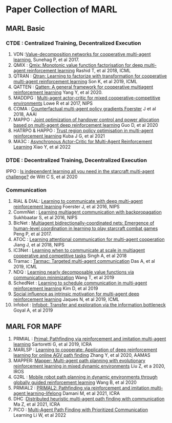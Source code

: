 # Paper Collection of MARL

## MARL Basic

### CTDE : Centralized Training, Decentralized Execution
1. VDN :[Value-decomposition networks for cooperative multi-agent learning](https://arxiv.org/pdf/1706.05296.pdf), Sunehag P, et al 2017.  
2. QMIX : [Qmix: Monotonic value function factorisation for deep multi-agent reinforcement learning](http://proceedings.mlr.press/v80/rashid18a/rashid18a.pdf) Rashid T, et al 2018, ICML
3. QTRAN : [Qtran: Learning to factorize with transformation for cooperative multi-agent reinforcement learning](http://proceedings.mlr.press/v97/son19a/son19a.pdf) Son K, et al 2019, ICML
4. QATTEN : [Qatten: A general framework for cooperative multiagent reinforcement learning](https://arxiv.org/pdf/2002.03939.pdf) Yang Y, et al 2020. 
3. MADDPG : [Multi-agent actor-critic for mixed cooperative-competitive environments](https://proceedings.neurips.cc/paper/2017/file/68a9750337a418a86fe06c1991a1d64c-Paper.pdf) Lowe R et al 2017, NIPS 
4. COMA : [Counterfactual multi-agent policy gradients Foerster](https://ojs.aaai.org/index.php/AAAI/article/download/11794/11653) J et al 2018, AAAI
8.  MAPPO : [Joint optimization of handover control and power allocation based on multi-agent deep reinforcement learning](https://github.com/cr-bh/on-policy) Guo D, et al 2020
9. HATRPO & HAPPO : [Trust region policy optimisation in multi-agent reinforcement learning](https://arxiv.org/pdf/2109.11251.pdf) Kuba J G, et al 2021
7. MA3C : [Asynchronous Actor-Critic for Multi-Agent Reinforcement Learning](https://arxiv.org/pdf/2209.10113.pdf) Xiao Y, et al 2022

### DTDE : Decentralized Training, Decentralized Execution
IPPO : [Is independent learning all you need in the starcraft multi-agent challenge?](https://arxiv.org/pdf/2011.09533) de Witt C S, et al 2020

### Communication
1. RIAL & DIAL: [Learning to communicate with deep multi-agent reinforcement learning](https://proceedings.neurips.cc/paper/2016/file/c7635bfd99248a2cdef8249ef7bfbef4-Paper.pdf) Foerster J, et al 2016, NIPS 
2. CommNet : [Learning multiagent communication with backpropagation](https://proceedings.neurips.cc/paper/2016/file/55b1927fdafef39c48e5b73b5d61ea60-Paper.pdf) Sukhbaatar S, et al 2016, NIPS
3.  BicNet : [Multiagent bidirectionally-coordinated nets: Emergence of human-level coordination in learning to play starcraft combat games](https://arxiv.org/pdf/1703.10069.pdf) Peng P, et al 2017. 
4. ATOC : [Learning attentional communication for multi-agent cooperation](https://proceedings.neurips.cc/paper/2018/file/6a8018b3a00b69c008601b8becae392b-Paper.pdf) Jiang J, et al 2018, NIPS
5. IC3Net : [Learning when to communicate at scale in multiagent cooperative and competitive tasks](https://arxiv.org/pdf/1812.09755.pdf) Singh A, et al 2018
6. Tramac : [Tarmac: Targeted multi-agent communication](http://proceedings.mlr.press/v97/das19a/das19a.pdf) Das A, et al 2019, ICML
7. NDQ : [Learning nearly decomposable value functions via communication minimization](https://arxiv.org/pdf/1910.05366.pdf) Wang T, et al 2019
8. SchedNet : [Learning to schedule communication in multi-agent reinforcement learning](https://arxiv.org/pdf/1902.01554.pd) Kim D, et al 2019
9. [Social influence as intrinsic motivation for multi-agent deep reinforcement learning](http://proceedings.mlr.press/v97/jaques19a/jaques19a.pdf) Jaques N, et al 2019, ICML 
10. Infobot : [Infobot: Transfer and exploration via the information bottleneck](https://arxiv.org/pdf/1901.10902.pdf) Goyal A, et al 2019

## MARL FOR MAPF

1. PRMIAL : [Primal: Pathfinding via reinforcement and imitation multi-agent learning](https://ieeexplore.ieee.org/ielaam/7083369/8668830/8661608-aam.pdf) Sartoretti G, et al 2019, ICRA
3. MARLSP : [Learning to cooperate: Application of deep reinforcement learning for online AGV path finding](https://ifaamas.org/Proceedings/aamas2020/pdfs/p2077.pdf) Zhang Y, et al 2020, AAMAS
4. MAPPER: [Mapper: Multi-agent path planning with evolutionary reinforcement learning in mixed dynamic environments](https://arxiv.org/pdf/2007.15724) Liu Z, et a 2020, IROS
5. G2RL : [Mobile robot path planning in dynamic environments through globally guided reinforcement learning](https://arxiv.org/pdf/2005.05420) Wang B, et al 2020
2. PRMIAL2 : [PRIMAL2: Pathfinding via reinforcement and imitation multi-agent learning-lifelong](https://arxiv.org/pdf/2010.08184) Damani M, et al 2021, ICRA
6. DHC :[Distributed heuristic multi-agent path finding with communication](https://arxiv.org/pdf/2106.11365) Ma Z, et al 2021, ICRA
7. PICO : [Multi-Agent Path Finding with Prioritized Communication](https://arxiv.org/pdf/2202.03634) Learning Li W, et al 2022